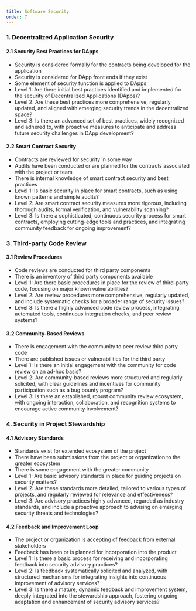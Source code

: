 ```yaml
---
title: Software Security
order: 7
---
```


### 1. Decentralized Application Security

#### 2.1 Security Best Practices for DApps

- Security is considered formally for the contracts being developed for the application
- Security is considered for DApp front ends if they exist
- Some element of security function is applied to DApps
- Level 1: Are there initial best practices identified and implemented for the security of Decentralized Applications (DApps)?
- Level 2: Are these best practices more comprehensive, regularly updated, and aligned with emerging security trends in the decentralized space?
- Level 3: Is there an advanced set of best practices, widely recognized and adhered to, with proactive measures to anticipate and address future security challenges in DApp development?

#### 2.2 Smart Contract Security

- Contracts are reviewed for security in some way
- Audits have been conducted or are planned for the contracts associated with the project or team
- There is internal knowledge of smart contract security and best practices
- Level 1: Is basic security in place for smart contracts, such as using known patterns and simple audits?
- Level 2: Are smart contract security measures more rigorous, including thorough audits, formal verification, and vulnerability scanning?
- Level 3: Is there a sophisticated, continuous security process for smart contracts, employing cutting-edge tools and practices, and integrating community feedback for ongoing improvement?

### 3. Third-party Code Review

#### 3.1 Review Procedures

- Code reviews are conducted for third party components
- There is an inventory of third party components available
- Level 1: Are there basic procedures in place for the review of third-party code, focusing on major known vulnerabilities?
- Level 2: Are review procedures more comprehensive, regularly updated, and include systematic checks for a broader range of security issues?
- Level 3: Is there a highly advanced code review process, integrating automated tools, continuous integration checks, and peer review systems?

#### 3.2 Community-Based Reviews

- There is engagement with the community to peer review third party code
- There are published issues or vulnerabilities for the third party
- Level 1: Is there an initial engagement with the community for code review on an ad-hoc basis?
- Level 2: Are community-based reviews more structured and regularly solicited, with clear guidelines and incentives for community participation such as a bug bounty program?
- Level 3: Is there an established, robust community review ecosystem, with ongoing interaction, collaboration, and recognition systems to encourage active community involvement?

### 4. Security in Project Stewardship

#### 4.1 Advisory Standards

- Standards exist for extended ecosystem of the project
- There have been submissions from the project or organization to the greater ecosystem
- There is some engagement with the greater community
- Level 1: Are basic advisory standards in place for guiding projects on security matters?
- Level 2: Are these standards more detailed, tailored to various types of projects, and regularly reviewed for relevance and effectiveness?
- Level 3: Are advisory practices highly advanced, regarded as industry standards, and include a proactive approach to advising on emerging security threats and technologies?

#### 4.2 Feedback and Improvement Loop

- The project or organization is accepting of feedback from external stakeholders
- Feedback has been or is planned for incorporation into the product
- Level 1: Is there a basic process for receiving and incorporating feedback into security advisory practices?
- Level 2: Is feedback systematically solicited and analyzed, with structured mechanisms for integrating insights into continuous improvement of advisory services?
- Level 3: Is there a mature, dynamic feedback and improvement system, deeply integrated into the stewardship approach, fostering ongoing adaptation and enhancement of security advisory services?
